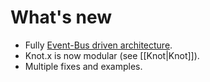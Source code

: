 # What's new

* Fully [Event-Bus driven architecture](https://github.com/Cognifide/knotx/issues/63).
* Knot.x is now modular (see [[Knot|Knot]]).
* Multiple fixes and examples.
